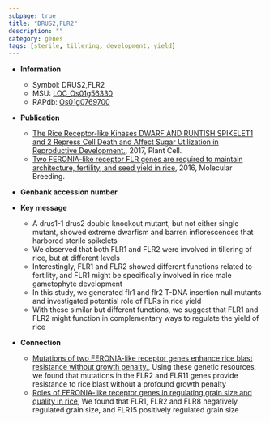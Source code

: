 ```yaml
---
subpage: true
title: "DRUS2,FLR2"
description: ""
category: genes
tags: [sterile, tillering, development, yield]
---
```


* **Information**  
    + Symbol: DRUS2,FLR2  
    + MSU: [LOC_Os01g56330](http://rice.plantbiology.msu.edu/cgi-bin/ORF_infopage.cgi?orf=LOC_Os01g56330)  
    + RAPdb: [Os01g0769700](http://rapdb.dna.affrc.go.jp/viewer/gbrowse_details/irgsp1?name=Os01g0769700)  

* **Publication**  
    + [The Rice Receptor-like Kinases DWARF AND RUNTISH SPIKELET1 and 2 Repress Cell Death and Affect Sugar Utilization in Reproductive Development.](http://www.ncbi.nlm.nih.gov/pubmed?term=The+Rice+Receptor-like+Kinases+DWARF+AND+RUNTISH+SPIKELET1+and+2+Repress+Cell+Death+and+Affect+Sugar+Utilization+in+Reproductive+Development.%5BTitle%5D), 2017, Plant Cell.
    + [Two FERONIA-like receptor FLR genes are required to maintain architecture, fertility, and seed yield in rice](http://www.ncbi.nlm.nih.gov/pubmed?term=Two+FERONIA-like+receptor+FLR+genes+are+required+to+maintain+architecture,+fertility,+and+seed+yield+in+rice%5BTitle%5D), 2016, Molecular Breeding.

* **Genbank accession number**  

* **Key message**  
    + A drus1-1 drus2 double knockout mutant, but not either single mutant, showed extreme dwarfism and barren inflorescences that harbored sterile spikelets
    + We observed that both FLR1 and FLR2 were involved in tillering of rice, but at different levels
    + Interestingly, FLR1 and FLR2 showed different functions related to fertility, and FLR1 might be specifically involved in rice male gametophyte development
    + In this study, we generated flr1 and flr2 T-DNA insertion null mutants and investigated potential role of FLRs in rice yield
    + With these similar but different functions, we suggest that FLR1 and FLR2 might function in complementary ways to regulate the yield of rice

* **Connection**  
    + [Mutations of two FERONIA-like receptor genes enhance rice blast resistance without growth penalty.](http://www.ncbi.nlm.nih.gov/pubmed?term=Mutations+of+two+FERONIA-like+receptor+genes+enhance+rice+blast+resistance+without+growth+penalty.%5BTitle%5D),  Using these genetic resources, we found that mutations in the FLR2 and FLR11 genes provide resistance to rice blast without a profound growth penalty
    + [Roles of FERONIA-like receptor genes in regulating grain size and quality in rice](http://www.ncbi.nlm.nih.gov/pubmed?term=Roles+of+FERONIA-like+receptor+genes+in+regulating+grain+size+and+quality+in+rice%5BTitle%5D),  We found that FLR1, FLR2 and FLR8 negatively regulated grain size, and FLR15 positively regulated grain size




